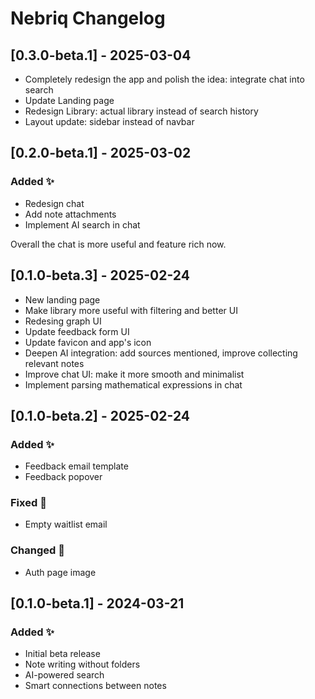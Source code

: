 # Nebriq Changelog

## [0.3.0-beta.1] - 2025-03-04

- Completely redesign the app and polish the idea: integrate chat into search
- Update Landing page
- Redesign Library: actual library instead of search history
- Layout update: sidebar instead of navbar

## [0.2.0-beta.1] - 2025-03-02

### Added ✨

- Redesign chat
- Add note attachments
- Implement AI search in chat

Overall the chat is more useful and feature rich now.

## [0.1.0-beta.3] - 2025-02-24

- New landing page
- Make library more useful with filtering and better UI
- Redesing graph UI
- Update feedback form UI
- Update favicon and app's icon
- Deepen AI integration: add sources mentioned, improve collecting relevant notes
- Improve chat UI: make it more smooth and minimalist
- Implement parsing mathematical expressions in chat

## [0.1.0-beta.2] - 2025-02-24

### Added ✨

- Feedback email template
- Feedback popover

### Fixed 🐛

- Empty waitlist email

### Changed 🔄

- Auth page image

## [0.1.0-beta.1] - 2024-03-21

### Added ✨

- Initial beta release
- Note writing without folders
- AI-powered search
- Smart connections between notes
